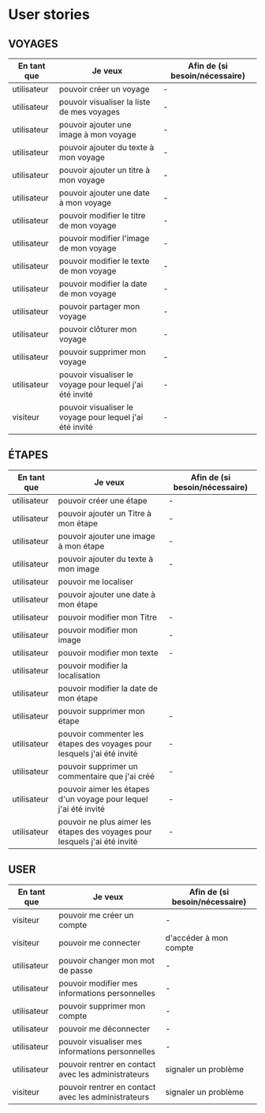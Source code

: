 # User stories

## VOYAGES

| En tant que | Je veux | Afin de (si besoin/nécessaire) |
|--|--|--|
| utilisateur | pouvoir créer un voyage | - |
| utilisateur | pouvoir visualiser la liste de mes voyages | - |
| utilisateur | pouvoir ajouter une image à mon voyage | - |
| utilisateur | pouvoir ajouter du texte à mon voyage | - |
| utilisateur | pouvoir ajouter un titre à mon voyage | - |
| utilisateur | pouvoir ajouter une date à mon voyage | - |
| utilisateur | pouvoir modifier le titre de mon voyage | - |
| utilisateur | pouvoir modifier l'image de mon voyage | - |
| utilisateur | pouvoir modifier le texte de mon voyage | - |
| utilisateur | pouvoir modifier la date de mon voyage | - |
| utilisateur | pouvoir partager mon voyage | - |
| utilisateur | pouvoir clôturer mon voyage | - |
| utilisateur | pouvoir supprimer mon voyage | - |
| utilisateur | pouvoir visualiser le voyage pour lequel j'ai été invité | - |
| visiteur | pouvoir visualiser le voyage pour lequel j'ai été invité | - |

## ÉTAPES

| En tant que | Je veux | Afin de (si besoin/nécessaire) |
|--|--|--|
| utilisateur | pouvoir créer une étape | - |
| utilisateur | pouvoir ajouter un Titre à mon étape | - |
| utilisateur | pouvoir ajouter une image à mon étape | - |
| utilisateur | pouvoir ajouter du texte à mon image | - |
| utilisateur | pouvoir me localiser | |
| utilisateur | pouvoir ajouter une date à mon étape | |
| utilisateur | pouvoir modifier mon Titre | - |
| utilisateur | pouvoir modifier mon image | - |
| utilisateur | pouvoir modifier mon texte | - |
| utilisateur | pouvoir modifier la localisation | |
| utilisateur | pouvoir modifier la date de mon étape | |
| utilisateur | pouvoir supprimer mon étape | - |
| utilisateur | pouvoir commenter les étapes des voyages pour lesquels j'ai été invité | - |
| utilisateur | pouvoir supprimer un commentaire que j'ai créé | - |
| utilisateur | pouvoir aimer les étapes d'un voyage pour lequel j'ai été invité | - |
| utilisateur | pouvoir ne plus aimer les étapes des voyages pour lesquels j'ai été invité | - |

## USER

| En tant que | Je veux | Afin de (si besoin/nécessaire) |
|--|--|--|
| visiteur | pouvoir me créer un compte | - |
| visiteur | pouvoir me connecter | d'accéder à mon compte |
| utilisateur | pouvoir changer mon mot de passe | - |
| utilisateur | pouvoir modifier mes informations personnelles | - |
| utilisateur | pouvoir supprimer mon compte | - |
| utilisateur | pouvoir me déconnecter | - |
| utilisateur | pouvoir visualiser mes informations personnelles | - |
| utilisateur | pouvoir rentrer en contact avec les administrateurs | signaler un problème |
| visiteur | pouvoir rentrer en contact avec les administrateurs | signaler un problème |
